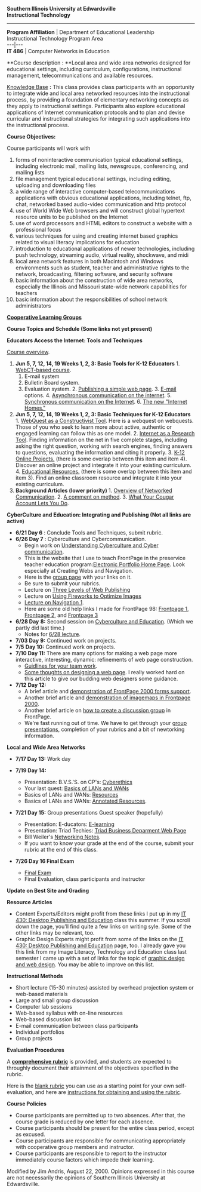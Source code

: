 **Southern Illinois University at Edwardsville**  
**Instructional Technology**

* * *

**Program Affiliation** |  Department of Educational Leadership  
Instructional Technology Program Area  
---|---  
**IT 486** |  Computer Networks in Education  
  
**Course description : **Local area and wide area networks designed for
educational settings, including curriculum, configurations, instructional
management, telecommunications and available resources.

[Knowledge Base](base.jpg) **:** This class provides class participants with
an opportunity to integrate wide and local area networked resources into the
instructional process, by providing a foundation of elementary networking
concepts as they apply to instructional settings. Participants also explore
educational applications of Internet communication protocols and to plan and
devise curricular and instructional strategies for integrating such
applications into the instructional process.

**Course Objectives:**

Course participants will work with

  1. forms of noninteractive communication typical educational settings, including electronic mail, mailing lists, newsgroups, conferencing, and mailing lists
  2. file management typical educational settings, including editing, uploading and downloading files
  3. a wide range of interactive computer-based telecommunications applications with obvious educational applications, including telnet, ftp, chat, networked based audio-video communication and http protocol
  4. use of World Wide Web browsers and will construct global hypertext resource units to be published on the Internet
  5. use of word processors and HTML editors to construct a website with a professional focus
  6. various techniques for using and creating internet based graphics related to visual literacy implications for education
  7. introduction to educational applications of newer technologies, including push technology, streaming audio, virtual reality, shockwave, and midi
  8. local area network features in both Macintosh and Windows environments such as student, teacher and administrative rights to the network, broadcasting, filtering software, and security software
  9. basic information about the construction of wide area networks, especially the Illinois and Missouri state-wide network capabilities for teachers
  10. basic information about the responsibilities of school network administrators

**[Cooperative Learning Groups](groups014.htm)**

**Course Topics and Schedule (Some links not yet present)**

**Educators Access the Internet: Tools and Techniques**

[Course overview](overview.html).

  1. **Jun 5, 7, 12, 14, 19 Weeks 1, 2, 3: Basic Tools for K-12 Educators**
    1. [WebCT-based course](webct.htm).
      1. E-mail system
      2. Bulletin Board system.
      3. Evaluation system.
    2. [Publishing a simple web page](publish.htm).
    3. [E-mail](email.htm) options.
    4. [Asynchronous communication on the internet](asynch.htm).
    5. [Synchronous communication on the Internet](chat.htm).
    6. [The new "Internet Homes."](homes.htm)
  2. **Jun 5, 7, 12, 14, 19 Weeks 1, 2, 3: Basic Techniques for K-12 Educators**
    1. [WebQuest as a Constructivist Tool](http://www.siue.edu/~jandris/internet/questr.html). Here is a webquest on webquests. Those of you who seek to learn more about active, authentic or engaged learning can follow this as one model.
    2. [Internet as a Research Tool](http://www.siue.edu/~jandris/education/researchtool2.html). Finding information on the net in five complete stages, including asking the right question, working with search engines, finding answers to questions, evaluating the information and citing it properly.
    3. [K-12 Online Projects.](projects.htm) (there is some overlap between this item and item 4). Discover an online project and integrate it into your existing curriculum.
    4. [Educational Resources.](edresources.htm) (there is some overlap between this item and item 3). Find an online classroom resource and integrate it into your existing curriculum.
  3. **Background Articles (lower priority)**
    1. [Overview of Networked Communication](w21.html).
    2. [A comment on method](comment.html).
    3. [What Your Cougar Account Lets You Do](w22.html).

**CyberCulture and Education: Integrating and Publishing (Not all links are
active)**

  * **6/21 Day 6** : Conclude Tools and Techniques, submit rubric.
  * **6/26 Day 7** : Cyberculture and Cybercommunication.
    * Begin work on [Understanding Cyberculture and Cyber communication](cyberculture.htm).
    * This is the website that I use to teach FrontPage in the preservice teacher education program:[Electronic Portfolio Home Page](http://osme.ah.siue.edu/folio). Look especially at Creating Webs and Navigation.
    * Here is the [group page](groups014.htm) with your links on it.
    * Be sure to submit your rubrics.
    * Lecture on [Three Levels of Web Publishing](notes1/page1/page1.htm)
    * Lecture on [Using Fireworks to Optimize Images](notes1/page2/page2.htm)
    * [Lecture on Navigation 1](nav1.htm).
    * Here are some old help links I made for FrontPage 98: [Frontpage 1](http://www.siue.edu/%7Ejandris/it486996/frontpage.html), [Frontpage 2](http://www.siue.edu/%7Ejandris/it486994/frontpage2.htm), and [Frontpage 3](http://www.siue.edu/%7Ejandris/it486994/frontpage3.htm)
  * **6/28 Day** **8:** Second session on [Cyberculture and Education](cyberculture2.htm). (Which we partly did last time.)
    * Notes for [6/28 lecture](notes628.htm).
  * **7/03 Day** **9:** Continued work on projects. 
  * **7/5** **Day 10:** Continued work on projects. 
  * **7/10 Day 11:** There are many options for making a web page more interactive, interesting, dynamic: refinements of web page construction.
    * [Guidlines for your team work](guidelines.html).
    * [Some thoughts on designing a web page](thoughts.html). I really worked hard on this article to give our budding web designers some guidance.
  * **7/12** **Day 12:**
    * A brief article and [demonstration of FrontPage 2000 forms support](http://osme.ah.siue.edu/andris/forms.htm).
    * Another brief article and [demonstration of imagemaps in Frontpage 2000](http://osme.ah.siue.edu/andris/image_maps.htm).
    * Another brief article on [how to create a discussion group](http://www.siue.edu/%7Ejandris/it486994/discussion.pdf) in FrontPage.
    * We're fast running out of time. We have to get through your [group presentations](pres.html), completion of your rubrics and a bit of newtorking information.

**Local and Wide Area Networks**

  * **7/17 Day 13:** Work day 
  * **7/19 Day 14:**
    * Presentation: B.V.S.'S. on CP's: [Cyberethics](http://osme.ah.siue.edu/bvss)
    * Your last quest: [Basics of LANs and WANs](law.htm)
    * Basics of LANs and WANs: [Resources](networks.htm)
    * Basics of LANs and WANs: [Annotated Resources](netspand.htm).
  * **7/21 Day 15:** Group presentations
Guest speaker (hopefully)

    * Presentation: E-ducators: [E-learning](http://osme.ah.siue.edu/educator)
    * Presentation: Triad Techies: [Triad Business Deparment Web Page](http://osme.ah.siue.edu/triadtechies/)
    * Bill Weiler's [Networking Notes](http://classroom.siue.edu/networks/).
    * If you want to know your grade at the end of the course, submit your rubric at the end of this class.
  * **7/26 Day 16 Final Exam**
    * [Final Exam](final.html)
    * Final Evaluation, class participants and instructor

**Update on Best Site and Grading**

**Resource Articles**

  * Content Experts/Editors might profit from these links I put up in my [IT 430: Desktop Publishing and Education](http://www.siue.edu/%7Ejandris/it430004/it430004.html) class this summer. If you scroll down the page, you'll find quite a few links on writing syle. Some of the other links may be relevant, too.
  * Graphic Design Experts might profit from some of the links on the [IT 430: Desktop Publishing and Education](http://www.siue.edu/%7Ejandris/it430004/it430004.html) page, too. I already gave you this link from my Image Literacy, Technology and Education class last semester I came up with a set of links for the topic of [graphic design and web design](http://www.siue.edu/%7Ejandris/it590002/week3.html). You may be able to improve on this list.

**Instructional Methods**

  * Short lecture (15-30 minutes) assisted by overhead projection system or web-based materials
  * Large and small group discussion
  * Computer lab sessions
  * Web-based syllabus with on-line resources
  * Web-based discussion list
  * E-mail communication between class participants
  * Individual portfolios
  * Group projects

**Evaluation Procedures**

A **[comprehensive rubric](evaluation2.htm)** is provided, and students are
expected to throughly document their attainment of the objectives specified in
the rubric.

Here is the [blank rubric](rubric.htm) you can use as a starting point for
your own self-evaluation, and here are [instructions for obtaining and using
the rubric](evalinstr.htm).

**Course Policies**

  * Course participants are permitted up to two absences. After that, the course grade is reduced by one letter for each absence.
  * Course participants should be present for the entire class period, except as excused.
  * Course participants are responsible for communicating appropriately with cooperative group members and instructor.
  * Course participants are responsible to report to the instructor immediately course factors which impede their learning.

Modified by Jim Andris, August 22, 2000. Opinions expressed in this course are
not necessarily the opinions of Southern Illinois University at Edwardsville.  


    
    
    
    
    
    
    
    
    
    
    
    
    
    
    
    
    
    
    
    
    
    
    
    
    
    
    
    


